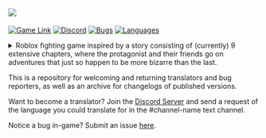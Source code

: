 # <img src=https://raw.githubusercontent.com/asceius/fatestars/main/Archive/title_main.png>
[![Game Link](https://img.shields.io/badge/Fatestars-Game-191b1d.svg?logo=roblox)](https://www.roblox.com/games/6085742260)
[![Discord](https://img.shields.io/discord/285896298555637760?logo=discord&logoColor=white&label=Discord&color=4d3dff)](https://discord.gg/R69gW6A)
[![Bugs](https://img.shields.io/github/issues/asceius/fatestars/Bug.svg)](https://github.com/asceius/fatestars/issues?utf8=✓&q=is%3Aissue+is%3Aopen+label%3Abug)
[![Languages](https://img.shields.io/badge/Languages-5-blue)](https://github.com/asceius/fatestars/tree/main/Language%20Bank)


<details>
  <summary>Roblox fighting game inspired by a story consisting of (currently) 9 extensive chapters, where the protagonist and their friends go on adventures that just so happen to be more bizarre than the last.</summary>
  
  `Yes, this is based on Jojo's Bizarre Adventure.`
</details>

This is a repository for welcoming and returning translators and bug reporters, as well as an archive for changelogs of published versions.

Want to become a translator? Join the [Discord Server](https://discord.gg/R69gW6A) and send a request of the language you could translate for in the #channel-name text channel.

Notice a bug in-game? Submit an issue [here](https://github.com/asceius/fatestars/issues).
